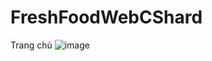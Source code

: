 # FreshFoodWebCShard
Trang chủ
![image](https://github.com/tlthang281201/FreshFoodWebCShard/assets/142721732/a3515fb4-1f11-4d68-a75a-a742b916d1bf)

